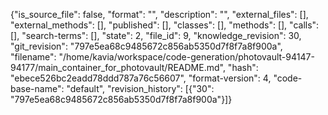 {"is_source_file": false, "format": "", "description": "", "external_files": [], "external_methods": [], "published": [], "classes": [], "methods": [], "calls": [], "search-terms": [], "state": 2, "file_id": 9, "knowledge_revision": 30, "git_revision": "797e5ea68c9485672c856ab5350d7f8f7a8f900a", "filename": "/home/kavia/workspace/code-generation/photovault-94147-94177/main_container_for_photovault/README.md", "hash": "ebece526bc2eadd78ddd787a76c56607", "format-version": 4, "code-base-name": "default", "revision_history": [{"30": "797e5ea68c9485672c856ab5350d7f8f7a8f900a"}]}